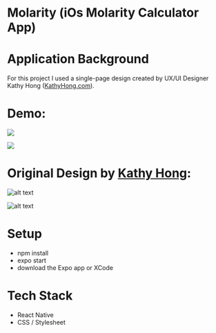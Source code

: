 # Molarity (iOs Molarity Calculator App)

# Application Background

For this project I used a single-page design created by UX/UI Designer Kathy Hong ([KathyHong.com](https://www.kathyhong.com)).

# Demo:
![](https://molarity.s3-us-west-1.amazonaws.com/mass.gif)

![](https://molarity.s3-us-west-1.amazonaws.com/volume.gif)

# Original Design by [Kathy Hong](https://www.kathyhong.com):

![alt text](https://molarity.s3-us-west-1.amazonaws.com/Screen+Shot+2021-03-25+at+11.31.53+AM.png)


![alt text](https://molarity.s3-us-west-1.amazonaws.com/Screen+Shot+2021-03-25+at+11.32.04+AM.png)


# Setup

* npm install
* expo start
* download the Expo app or XCode

# Tech Stack

* React Native
* CSS / Stylesheet
